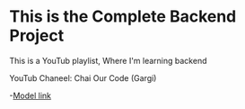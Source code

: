 # This is the Complete Backend Project

This is a YouTub playlist, Where I'm learning backend

YouTub Chaneel: Chai Our Code (Gargi)

-[Model link](https://app.eraser.io/workspace/YtPqZ1VogxGy1jzIDkzj)
